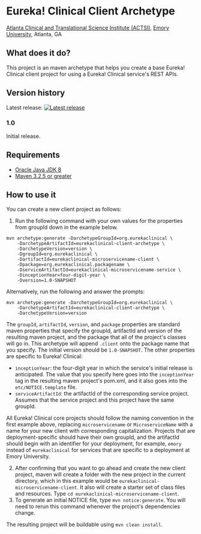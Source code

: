 # Eureka! Clinical Client Archetype
[Atlanta Clinical and Translational Science Institute (ACTSI)](http://www.actsi.org), [Emory University](http://www.emory.edu), Atlanta, GA

## What does it do?
This project is an maven archetype that helps you create a base Eureka! Clinical client project for using a Eureka! Clinical service's REST APIs.

## Version history
Latest release: [![Latest release](https://maven-badges.herokuapp.com/maven-central/org.eurekaclinical/eurekaclinical-client-archetype/badge.svg)](https://maven-badges.herokuapp.com/maven-central/org.eurekaclinical/eurekaclinical-client-archetype)

### 1.0
Initial release.

## Requirements
* [Oracle Java JDK 8](http://www.oracle.com/technetwork/java/javase/overview/index.html)
* [Maven 3.2.5 or greater](https://maven.apache.org)

## How to use it
You can create a new client project as follows:

1) Run the following command with your own values for the properties from 
groupId down in the example below.
```
mvn archetype:generate -DarchetypeGroupId=org.eurekaclinical \
    -DarchetypeArtifactId=eurekaclinical-client-archetype \
    -DarchetypeVersion=version \
    -DgroupId=org.eurekaclinical \
    -DartifactId=eurekaclinical-microservicename-client \
    -Dpackage=org.eurekaclinical.packagename \
    -DserviceArtifactId=eurekaclinical-microservicename-service \
    -DinceptionYear=four-digit-year \
    -Dversion=1.0-SNAPSHOT
```
Alternatively, run the following and answer the prompts:
```
mvn archetype:generate -DarchetypeGroupId=org.eurekaclinical \
    -DarchetypeArtifactId=eurekaclinical-client-archetype \
    -DarchetypeVersion=version
```
The `groupId`, `artifactId`, `version`, and `package` properties are standard 
maven properties that specify the groupId, artifactId and version of the 
resulting maven project, and the package that all of the project's classes will 
go in. This archetype will append `.client` onto the package name that you 
specify. The initial version should be `1.0-SNAPSHOT`. The other properties are 
specific to Eureka! Clinical:
* `inceptionYear`: the four-digit year in which the service's initial release 
is anticipated. The value that you specify here goes into the `inceptionYear` 
tag in the resulting maven project's pom.xml, and it also goes into the
`etc/NOTICE.template` file.
* `serviceArtifactId`: the artifactId of the corresponding service project. 
Assumes that the service project and this project have the same groupId.
 
All Eureka! Clinical core projects should follow the naming convention in the 
first example above, replacing `microservicename` or `MicroserviceName` with a 
name for your new client with corresponding capitalization. Projects that are 
deployment-specific should have their own groupId, and the artifactId should 
begin with an identifier for your deployment, for example, `emory` instead of 
`eurekaclinical` for services that are specific to a deployment at
Emory University. 

2) After confirming that you want to go ahead and create the new client 
project, maven will create a folder with the new project in the current 
directory, which in this example would be 
`eurekaclinical-microservicename-client`. It also will create a starter set of
class files and resources. Type `cd eurekaclinical-microservicename-client`.
3) To generate an initial NOTICE file, type `mvn notice:generate`. You will 
need to rerun this command whenever the project's dependencies change.

The resulting project will be buildable using `mvn clean install`.
